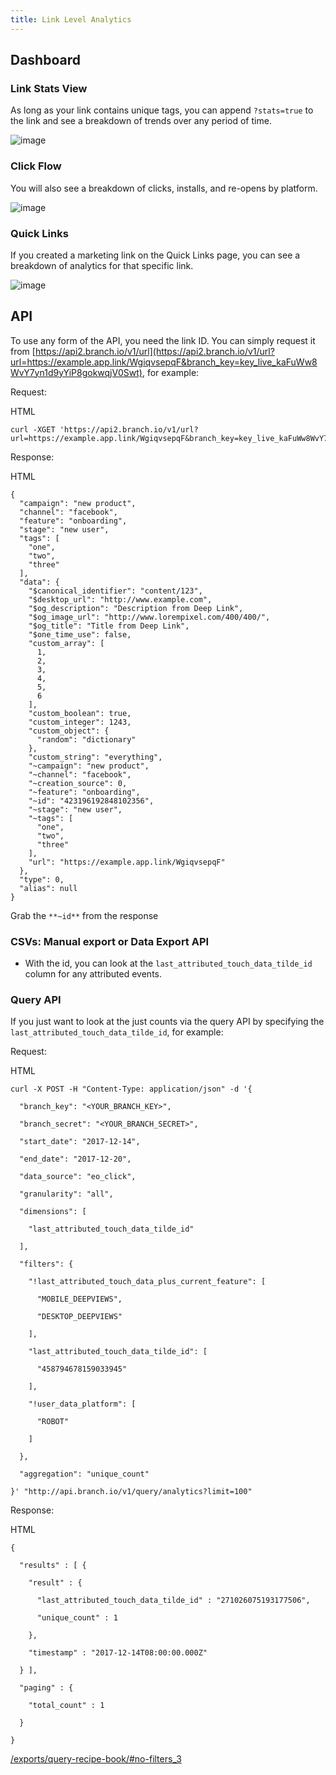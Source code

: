 ```yaml
---
title: Link Level Analytics
---
```

## Dashboard


### Link Stats View

As long as your link contains unique tags, you can append `?stats=true` to the link and  see a breakdown of trends over any period of time.

![image](/images/pages/analytics/link-level-analytics0.png)


### Click Flow

You will also see a breakdown of clicks, installs, and re-opens by platform.

![image](/images/pages/analytics/link-level-analytics1.png)


### Quick Links

If you created a marketing link on the Quick Links page, you can see a breakdown of analytics for that specific link.

![image](/images/pages/analytics/link-level-analytics2.png)


## API

To use any form of the API, you need the link ID. You can simply request it from [https://api2.branch.io/v1/url](https://api2.branch.io/v1/url?url=https://example.app.link/WgiqvsepqF&branch_key=key_live_kaFuWw8WvY7yn1d9yYiP8gokwqjV0Swt), for example:

Request:

HTML


```
curl -XGET 'https://api2.branch.io/v1/url?url=https://example.app.link/WgiqvsepqF&branch_key=key_live_kaFuWw8WvY7yn1d9yYiP8gokwqjV0Swt'
```


Response:

HTML


```
{
  "campaign": "new product",
  "channel": "facebook",
  "feature": "onboarding",
  "stage": "new user",
  "tags": [
    "one",
    "two",
    "three"
  ],
  "data": {
    "$canonical_identifier": "content/123",
    "$desktop_url": "http://www.example.com",
    "$og_description": "Description from Deep Link",
    "$og_image_url": "http://www.lorempixel.com/400/400/",
    "$og_title": "Title from Deep Link",
    "$one_time_use": false,
    "custom_array": [
      1,
      2,
      3,
      4,
      5,
      6
    ],
    "custom_boolean": true,
    "custom_integer": 1243,
    "custom_object": {
      "random": "dictionary"
    },
    "custom_string": "everything",
    "~campaign": "new product",
    "~channel": "facebook",
    "~creation_source": 0,
    "~feature": "onboarding",
    "~id": "423196192848102356",
    "~stage": "new user",
    "~tags": [
      "one",
      "two",
      "three"
    ],
    "url": "https://example.app.link/WgiqvsepqF"
  },
  "type": 0,
  "alias": null
}
```


Grab the `**~id**` from the response


### **CSVs: Manual export or Data  Export API**



*   With the id, you can look at the `last_attributed_touch_data_tilde_id` column for any attributed events.


### **Query API**

If you just want to look at the just counts via the query API by specifying the `last_attributed_touch_data_tilde_id`, for example:

Request:

HTML


```
curl -X POST -H "Content-Type: application/json" -d '{

  "branch_key": "<YOUR_BRANCH_KEY>",

  "branch_secret": "<YOUR_BRANCH_SECRET>",

  "start_date": "2017-12-14",

  "end_date": "2017-12-20",

  "data_source": "eo_click",

  "granularity": "all",

  "dimensions": [

    "last_attributed_touch_data_tilde_id"

  ],

  "filters": {

    "!last_attributed_touch_data_plus_current_feature": [

      "MOBILE_DEEPVIEWS",

      "DESKTOP_DEEPVIEWS"

    ],

    "last_attributed_touch_data_tilde_id": [

      "458794678159033945"

    ],

    "!user_data_platform": [

      "ROBOT"

    ]

  },

  "aggregation": "unique_count"

}' "http://api.branch.io/v1/query/analytics?limit=100"
```


Response:

HTML


```
{

  "results" : [ {

    "result" : {

      "last_attributed_touch_data_tilde_id" : "271026075193177506",

      "unique_count" : 1

    },

    "timestamp" : "2017-12-14T08:00:00.000Z"

  } ],

  "paging" : {

    "total_count" : 1

  }

}
```

[/exports/query-recipe-book/#no-filters_3](/exports/query-recipe-book/#no-filters_3)
